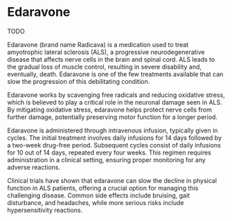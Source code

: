# Edaravone 

TODO

Edaravone (brand name Radicava) is a medication used to treat amyotrophic lateral sclerosis (ALS), a progressive neurodegenerative disease that affects nerve cells in the brain and spinal cord. ALS leads to the gradual loss of muscle control, resulting in severe disability and, eventually, death. Edaravone is one of the few treatments available that can slow the progression of this debilitating condition.

Edaravone works by scavenging free radicals and reducing oxidative stress, which is believed to play a critical role in the neuronal damage seen in ALS. By mitigating oxidative stress, edaravone helps protect nerve cells from further damage, potentially preserving motor function for a longer period.

Edaravone is administered through intravenous infusion, typically given in cycles. The initial treatment involves daily infusions for 14 days followed by a two-week drug-free period. Subsequent cycles consist of daily infusions for 10 out of 14 days, repeated every four weeks. This regimen requires administration in a clinical setting, ensuring proper monitoring for any adverse reactions.

Clinical trials have shown that edaravone can slow the decline in physical function in ALS patients, offering a crucial option for managing this challenging disease. Common side effects include bruising, gait disturbance, and headaches, while more serious risks include hypersensitivity reactions.
